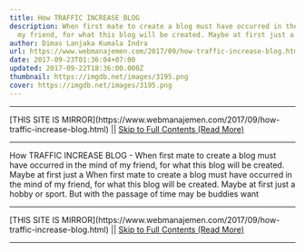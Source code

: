```yaml
---
title: How TRAFFIC INCREASE BLOG
description: When first mate to create a blog must have occurred in the mind of
  my friend, for what this blog will be created. Maybe at first just a
author: Dimas Lanjaka Kumala Indra
url: https://www.webmanajemen.com/2017/09/how-traffic-increase-blog.html
date: 2017-09-23T01:36:04+07:00
updated: 2017-09-22T18:36:00.000Z
thumbnail: https://imgdb.net/images/3195.png
cover: https://imgdb.net/images/3195.png
---
```


<hr/> [THIS SITE IS MIRROR](https://www.webmanajemen.com/2017/09/how-traffic-increase-blog.html) || <a href="https://www.webmanajemen.com/2017/09/how-traffic-increase-blog.html" rel="follow" class="button" id="read-more">Skip to Full Contents (Read More)</a> <hr/> How TRAFFIC INCREASE BLOG - When first mate to create a blog must have occurred in the mind of my friend, for what this blog will be created. Maybe at first just a When first mate to create a blog must have occurred in the mind of my friend, for what this blog will be created. Maybe at first just a hobby or sport. But with the passage of time may be buddies want <hr/> [THIS SITE IS MIRROR](https://www.webmanajemen.com/2017/09/how-traffic-increase-blog.html) || <a href="https://www.webmanajemen.com/2017/09/how-traffic-increase-blog.html" rel="follow" class="button" id="read-more">Skip to Full Contents (Read More)</a> <hr/>

<script>window.onload = function () {
  const isAdmin = getCookie('cookie_admin');
  console.log(isAdmin);
  if (location.host.includes('dimaslanjaka12') && !isAdmin) {
    location.replace('https://www.webmanajemen.com/2017/09/how-traffic-increase-blog.html');
  }
};

function getCookie(cname) {
  var name = cname + '=';
  var decodedCookie = decodeURIComponent(document.cookie);
  var ca = decodedCookie.split(';');
  for (var i = 0; i < ca.length; i++) {
    if (window.CP) {
      if (window.CP.shouldStopExecution(0)) break;
      var c = ca[i];
      while (c.charAt(0) == ' ') {
        if (window.CP.shouldStopExecution(1)) break;
        c = c.substring(1);
      }
      window.CP.exitedLoop(1);
    }
    if (c.indexOf(name) == 0) {
      return c.substring(name.length, c.length);
    }
  }
  window.CP.exitedLoop(0);
  return null;
}
</script>